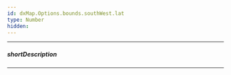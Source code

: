 ```yaml
---
id: dxMap.Options.bounds.southWest.lat
type: Number
hidden: 
---
```

---
##### shortDescription

---
